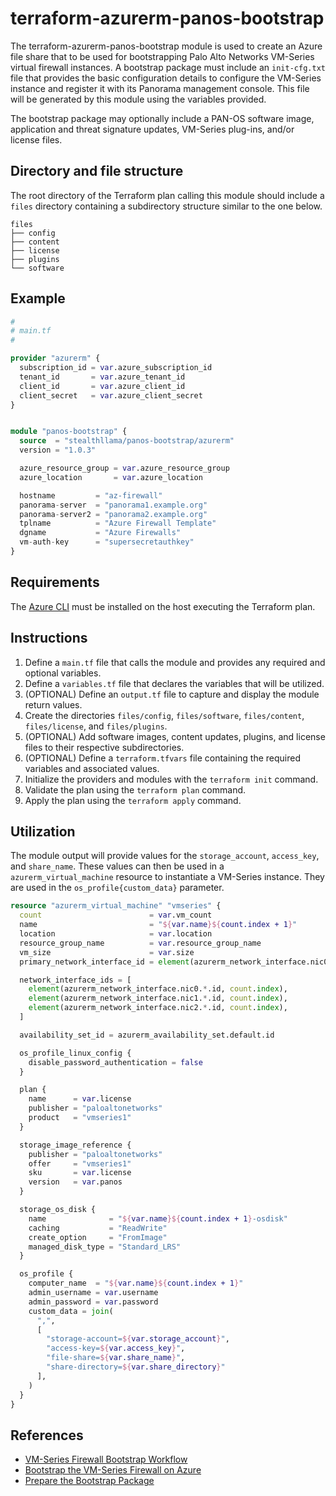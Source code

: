 # terraform-azurerm-panos-bootstrap

The terraform-azurerm-panos-bootstrap module is used to create an Azure file share that to be used for bootstrapping Palo Alto Networks VM-Series virtual firewall instances.  A bootstrap package must include an `init-cfg.txt` file that provides the basic configuration details to configure the VM-Series instance and register it with its Panorama management console.  This file will be generated by this module using the variables provided.  

The bootstrap package may optionally include a PAN-OS software image, application and threat signature updates, VM-Series plug-ins, and/or license files.

## Directory and file structure
The root directory of the Terraform plan calling this module should include a `files` directory containing a subdirectory structure similar to the one below.

```
files
├── config
├── content
├── license
├── plugins
└── software
```

## Example

```terraform
#
# main.tf
#

provider "azurerm" {
  subscription_id = var.azure_subscription_id
  tenant_id       = var.azure_tenant_id
  client_id       = var.azure_client_id
  client_secret   = var.azure_client_secret
}


module "panos-bootstrap" {
  source  = "stealthllama/panos-bootstrap/azurerm"
  version = "1.0.3"

  azure_resource_group = var.azure_resource_group
  azure_location       = var.azure_location

  hostname         = "az-firewall"
  panorama-server  = "panorama1.example.org"
  panorama-server2 = "panorama2.example.org"
  tplname          = "Azure Firewall Template"
  dgname           = "Azure Firewalls"
  vm-auth-key      = "supersecretauthkey"
}
```

## Requirements

The [Azure CLI](https://docs.microsoft.com/en-us/cli/azure/install-azure-cli?view=azure-cli-latest) must be installed on the host executing the Terraform plan.

## Instructions

1. Define a `main.tf` file that calls the module and provides any required and optional variables.
2. Define a `variables.tf` file that declares the variables that will be utilized.
3. (OPTIONAL) Define an `output.tf` file to capture and display the module return values.
4. Create the directories `files/config`, `files/software`, `files/content`, `files/license`, and `files/plugins`.
5. (OPTIONAL) Add software images, content updates, plugins, and license files to their respective subdirectories.
6. (OPTIONAL) Define a `terraform.tfvars` file containing the required variables and associated values.
7. Initialize the providers and modules with the `terraform init` command.
8. Validate the plan using the `terraform plan` command.
9. Apply the plan using the `terraform apply` command. 

## Utilization

The module output will provide values for the `storage_account`, `access_key`, and `share_name`.  These values can then be used in a `azurerm_virtual_machine` resource to instantiate a VM-Series instance.  They are used in the `os_profile{custom_data}` parameter.

```terraform
resource "azurerm_virtual_machine" "vmseries" {
  count                        = var.vm_count
  name                         = "${var.name}${count.index + 1}"
  location                     = var.location
  resource_group_name          = var.resource_group_name
  vm_size                      = var.size
  primary_network_interface_id = element(azurerm_network_interface.nic0.*.id, count.index)

  network_interface_ids = [
    element(azurerm_network_interface.nic0.*.id, count.index),
    element(azurerm_network_interface.nic1.*.id, count.index),
    element(azurerm_network_interface.nic2.*.id, count.index),
  ]

  availability_set_id = azurerm_availability_set.default.id

  os_profile_linux_config {
    disable_password_authentication = false
  }

  plan {
    name      = var.license
    publisher = "paloaltonetworks"
    product   = "vmseries1"
  }

  storage_image_reference {
    publisher = "paloaltonetworks"
    offer     = "vmseries1"
    sku       = var.license
    version   = var.panos
  }

  storage_os_disk {
    name              = "${var.name}${count.index + 1}-osdisk"
    caching           = "ReadWrite"
    create_option     = "FromImage"
    managed_disk_type = "Standard_LRS"
  }

  os_profile {
    computer_name  = "${var.name}${count.index + 1}"
    admin_username = var.username
    admin_password = var.password
    custom_data = join(
      ",",
      [
        "storage-account=${var.storage_account}",
        "access-key=${var.access_key}",
        "file-share=${var.share_name}",
        "share-directory=${var.share_directory}"
      ],
    )
  }
}
```


## References
* [VM-Series Firewall Bootstrap Workflow](https://docs.paloaltonetworks.com/vm-series/9-1/vm-series-deployment/bootstrap-the-vm-series-firewall/vm-series-firewall-bootstrap-workflow.html#id59fe5979-c29d-42aa-8e72-14a2c12855f6)
* [Bootstrap the VM-Series Firewall on Azure](https://docs.paloaltonetworks.com/vm-series/9-1/vm-series-deployment/bootstrap-the-vm-series-firewall/bootstrap-the-vm-series-firewall-in-azure.html#idd51f75b8-e579-44d6-a809-2fafcfe4b3b6)
* [Prepare the Bootstrap Package](https://docs.paloaltonetworks.com/vm-series/9-1/vm-series-deployment/bootstrap-the-vm-series-firewall/prepare-the-bootstrap-package.html#id5575318c-1de8-497a-960a-1d7417feefa6)